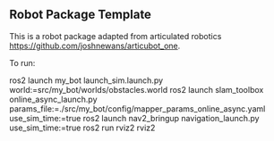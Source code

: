 ## Robot Package Template

This is a robot package adapted from articulated robotics https://github.com/joshnewans/articubot_one.

To run:

ros2 launch my_bot launch_sim.launch.py world:=src/my_bot/worlds/obstacles.world 
ros2 launch slam_toolbox online_async_launch.py params_file:=./src/my_bot/config/mapper_params_online_async.yaml use_sim_time:=true
ros2 launch nav2_bringup navigation_launch.py use_sim_time:=true
ros2 run rviz2 rviz2


